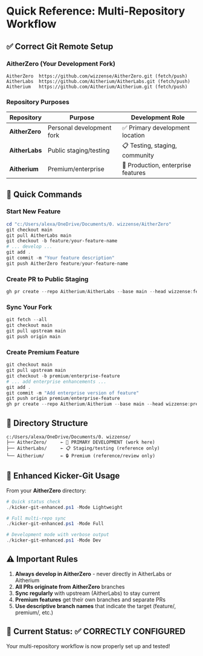 # Quick Reference: Multi-Repository Workflow

## ✅ Correct Git Remote Setup

### AitherZero (Your Development Fork)
```text
AitherZero  https://github.com/wizzense/AitherZero.git (fetch/push)
AitherLabs  https://github.com/Aitherium/AitherLabs.git (fetch/push)
Aitherium   https://github.com/Aitherium/Aitherium.git (fetch/push)
```

### Repository Purposes

| Repository | Purpose | Development Role |
|------------|---------|------------------|
| **AitherZero** | Personal development fork | ✅ Primary development location |
| **AitherLabs** | Public staging/testing | 📋 Testing, staging, community |
| **Aitherium** | Premium/enterprise | 🎯 Production, enterprise features |

## 🚀 Quick Commands

### Start New Feature
```powershell
cd "c:/Users/alexa/OneDrive/Documents/0. wizzense/AitherZero"
git checkout main
git pull AitherLabs main
git checkout -b feature/your-feature-name
# ... develop ...
git add .
git commit -m "Your feature description"
git push AitherZero feature/your-feature-name
```

### Create PR to Public Staging
```powershell
gh pr create --repo Aitherium/AitherLabs --base main --head wizzense:feature/your-feature-name
```

### Sync Your Fork
```powershell
git fetch --all
git checkout main
git pull upstream main
git push origin main
```

### Create Premium Feature
```powershell
git checkout main
git pull upstream main
git checkout -b premium/enterprise-feature
# ... add enterprise enhancements ...
git add .
git commit -m "Add enterprise version of feature"
git push origin premium/enterprise-feature
gh pr create --repo Aitherium/Aitherium --base main --head wizzense:premium/enterprise-feature
```

## 📁 Directory Structure

```text
c:/Users/alexa/OneDrive/Documents/0. wizzense/
├── AitherZero/     ← 🎯 PRIMARY DEVELOPMENT (work here)
├── AitherLabs/     ← 📋 Staging/testing (reference only)
└── Aitherium/      ← 🔒 Premium (reference/review only)
```

## 🔧 Enhanced Kicker-Git Usage

From your **AitherZero** directory:

```powershell
# Quick status check
./kicker-git-enhanced.ps1 -Mode Lightweight

# Full multi-repo sync
./kicker-git-enhanced.ps1 -Mode Full

# Development mode with verbose output
./kicker-git-enhanced.ps1 -Mode Dev
```

## ⚠️ Important Rules

1. **Always develop in AitherZero** - never directly in AitherLabs or Aitherium
2. **All PRs originate from AitherZero** branches
3. **Sync regularly** with upstream (AitherLabs) to stay current
4. **Premium features** get their own branches and separate PRs
5. **Use descriptive branch names** that indicate the target (feature/, premium/, etc.)

## 🎯 Current Status: ✅ CORRECTLY CONFIGURED

Your multi-repository workflow is now properly set up and tested!
